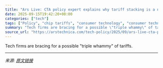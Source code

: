 ```yaml
---
title: "Ars Live: CTA policy expert explains why tariff stacking is a nightmare"
date: 2025-09-15T19:42:20+08:00
categories: ["tech"]
tags: ["Policy", "chip tariffs", "consumer technology", "consumer technology association", "semiconductor", "trump tariffs"]
summary: "Tech firms are bracing for a possible \"triple whammy\" of tariffs."
source_url: "https://arstechnica.com/tech-policy/2025/09/ars-live-cta-policy-expert-explains-why-tariff-stacking-is-a-nightmare/"
---
```


Tech firms are bracing for a possible "triple whammy" of tariffs.

---

*来源: [原文链接](https://arstechnica.com/tech-policy/2025/09/ars-live-cta-policy-expert-explains-why-tariff-stacking-is-a-nightmare/)*
